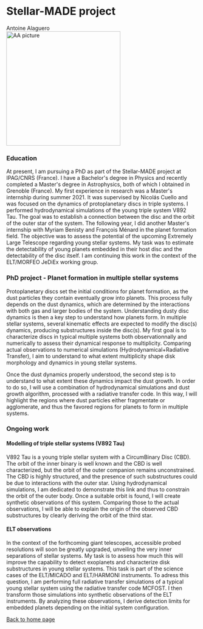 # Stellar-MADE project

Antoine Alaguero  
<img src="https://nicolascuello.github.io/Stellar-MADE/images/photo_AA_2022.jpeg" alt="AA picture" width="300"/>

### Education

At present, I am pursuing a PhD as part of the Stellar-MADE project at IPAG/CNRS (France). I have a Bachelor's degree in Physics and recently completed a Master's degree in Astrophysics, both of which I obtained in Grenoble (France). 
My first experience in research was a Master's internship during summer 2021. It was supervised by Nicolás Cuello and was focused on the dynamics of protoplanetary discs in triple systems. I performed hydrodynamical simulations of the young triple system V892 Tau. The goal was to establish a connection between the disc and the orbit of the outer star of the system. 
The following year, I did another Master's internship with Myriam Benisty and François Ménard in the planet formation field. The objective was to assess the potential of the upcoming Extremely Large Telescope regarding young stellar systems. My task was to estimate the detectability of young planets embedded in their host disc and the detectability of the disc itself. I am continuing this work in the context of the ELT/MORFEO JeDiEx working group.

### PhD project - Planet formation in multiple stellar systems

Protoplanetary discs set the initial conditions for planet formation, as the dust particles they contain eventually grow into planets. This process fully depends on the dust dynamics, which are determined by the interactions with both gas and larger bodies of the system. Understanding dusty disc dynamics is then a key step to understand how planets form. In multiple stellar systems, several kinematic effects are expected to modify the disc(s) dynamics, producing substructures inside the disc(s). My first goal is to characterize discs in typical multiple systems both observationnally and numerically to assess their dynamical response to multiplicity. Comparing actual observations to numerical simulations (Hydrodynamical+Radiative Transfer), I aim to understand to what extent multiplicity shape disk morphology and dynamics in young stellar systems.

Once the dust dynamics properly understood, the second step is to understand to what extent these dynamics impact the dust growth. In order to do so, I will use a combination of hydrodynamical simulations and dust growth algorithm, processed with a radiative transfer code. In this way, I will highlight the regions where dust particles either fragmentate or agglomerate, and thus the favored regions for planets to form in multiple systems.


### Ongoing work

#### Modelling of triple stellar systems (V892 Tau) 

V892 Tau is a young triple stellar system with a CircumBinary Disc (CBD). The orbit of the inner binary is well known and the CBD is well characterized, but the orbit of the outer companion remains unconstrained. The CBD is highly structured, and the presence of such substructures could be due to interactions with the outer star. Using hydrodynamical simulations, I am dedicated to demonstrate this link and thus to constrain the orbit of the outer body. Once a suitable orbit is found, I will create synthetic observations of this system. Comparing those to the actual observations, I will be able to explain the origin of the observed CBD substructures by clearly deriving the orbit of the third star.

#### ELT observations

In the context of the forthcoming giant telescopes, accessible probed resolutions will soon be greatly upgraded, unveiling the very inner separations of stellar systems. My task is to assess how much this will improve the capability to detect exoplanets and characterize disk substructures in young stellar systems. This task is part of the science cases of the ELT/MICADO and ELT/HARMONI instruments. To adress this question, I am performing full radiative transfer simulations of a typical young stellar system using the radiative transfer code MCFOST. I then transform those simulations into synthetic observations of the ELT instruments. By analyzing these observations, I derive detection limits for embedded planets depending on the initial system configuration.

[Back to home page](https://nicolascuello.github.io/Stellar-MADE/)
